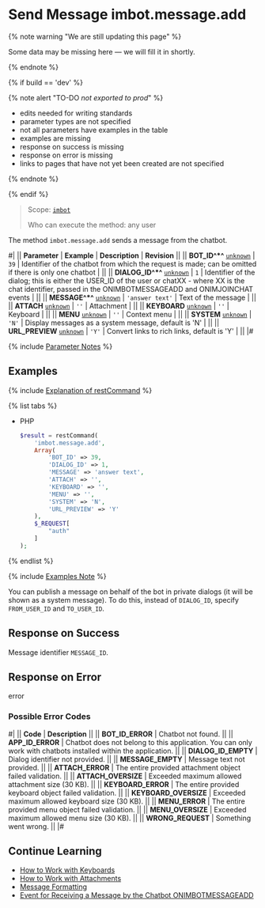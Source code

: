 # Send Message imbot.message.add

{% note warning "We are still updating this page" %}

Some data may be missing here — we will fill it in shortly.

{% endnote %}

{% if build == 'dev' %}

{% note alert "TO-DO _not exported to prod_" %}

- edits needed for writing standards
- parameter types are not specified
- not all parameters have examples in the table
- examples are missing
- response on success is missing
- response on error is missing
- links to pages that have not yet been created are not specified

{% endnote %}

{% endif %}

> Scope: [`imbot`](../../scopes/permissions.md)
>
> Who can execute the method: any user

The method `imbot.message.add` sends a message from the chatbot.

#|
|| **Parameter** | **Example** | **Description** | **Revision** ||
|| **BOT_ID^*^**
[`unknown`](../../data-types.md) | `39` | Identifier of the chatbot from which the request is made; can be omitted if there is only one chatbot | ||
|| **DIALOG_ID^*^**
[`unknown`](../../data-types.md) | `1` | Identifier of the dialog; this is either the USER_ID of the user or chatXX - where XX is the chat identifier, passed in the ONIMBOTMESSAGEADD and ONIMJOINCHAT events | ||
|| **MESSAGE^*^**
[`unknown`](../../data-types.md) | `'answer text'` | Text of the message | ||
|| **ATTACH**
[`unknown`](../../data-types.md) | `''` | Attachment | ||
|| **KEYBOARD**
[`unknown`](../../data-types.md) | `''` | Keyboard | ||
|| **MENU**
[`unknown`](../../data-types.md) | `''` | Context menu | ||
|| **SYSTEM**
[`unknown`](../../data-types.md) | `'N'` | Display messages as a system message, default is 'N' | ||
|| **URL_PREVIEW**
[`unknown`](../../data-types.md) | `'Y'` | Convert links to rich links, default is 'Y' | ||
|#

{% include [Parameter Notes](../../../_includes/required.md) %}

## Examples

{% include [Explanation of restCommand](../_includes/rest-command.md) %}

{% list tabs %}

- PHP

    ```php
    $result = restCommand(
        'imbot.message.add',
        Array(
            'BOT_ID' => 39,
            'DIALOG_ID' => 1,
            'MESSAGE' => 'answer text',
            'ATTACH' => '',
            'KEYBOARD' => '',
            'MENU' => '',
            'SYSTEM' => 'N',
            'URL_PREVIEW' => 'Y'
        ),
        $_REQUEST[
            "auth"
        ]
    );
    ```

{% endlist %}

{% include [Examples Note](../../../_includes/examples.md) %}

You can publish a message on behalf of the bot in private dialogs (it will be shown as a system message). To do this, instead of `DIALOG_ID`, specify `FROM_USER_ID` and `TO_USER_ID`.

## Response on Success

Message identifier `MESSAGE_ID`.

## Response on Error

error

### Possible Error Codes

#|
|| **Code** | **Description** ||
|| **BOT_ID_ERROR** | Chatbot not found. ||
|| **APP_ID_ERROR** | Chatbot does not belong to this application. You can only work with chatbots installed within the application. ||
|| **DIALOG_ID_EMPTY** | Dialog identifier not provided. ||
|| **MESSAGE_EMPTY** | Message text not provided. ||
|| **ATTACH_ERROR** | The entire provided attachment object failed validation. ||
|| **ATTACH_OVERSIZE** | Exceeded maximum allowed attachment size (30 KB). ||
|| **KEYBOARD_ERROR** | The entire provided keyboard object failed validation. ||
|| **KEYBOARD_OVERSIZE** | Exceeded maximum allowed keyboard size (30 KB). ||
|| **MENU_ERROR** | The entire provided menu object failed validation. ||
|| **MENU_OVERSIZE** | Exceeded maximum allowed menu size (30 KB). ||
|| **WRONG_REQUEST** | Something went wrong. ||
|#

## Continue Learning

- [How to Work with Keyboards](../../chats/messages/keyboards.md)
- [How to Work with Attachments](../../chats/messages/attachments/index.md)
- [Message Formatting](../../chats/messages/index.md)
- [Event for Receiving a Message by the Chatbot ONIMBOTMESSAGEADD](./events/index.md)